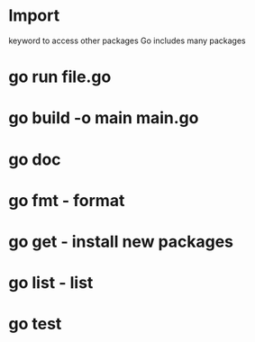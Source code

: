 # Import

keyword to access other packages
Go includes many packages

# go run file.go

# go build -o main main.go

# go doc

# go fmt - format

# go get - install new packages

# go list - list

# go test
